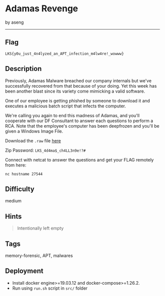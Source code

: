# Adamas Revenge

by aseng

---

## Flag

```
LKS{y0u_just_4n4lyzed_an_APT_infection_m4lw4re!_wowww}
```

## Description
Previously, Adamas Malware breached our company internals but we've successfully recovered from that because
of your doing. Yet this week has been another blast since its variety come mimicking a valid software.

One of our employee is getting phished by someone to download it and executes a malicious batch script that 
infects the computer.

We're calling you again to end this madness of Adamas, and you'll cooperate with our DF Consultant to answer
each questions to perform a RCA. Note that the employee's computer has been deepfrozen and you'll be given
a Windows Image File.

Download the `.raw` file [here](https://drive.google.com/drive/folders/18TCKxvpuqIcOjAnmPcSpKBKu6j7Dj7vU?usp=sharing)

Zip Password: `LKS_4d4ma$_ch4LL3n9e!?#`

Connect with netcat to answer the questions and get your FLAG remotely from here:

`nc hostname 27544`

## Difficulty
medium

## Hints
> Intentionally left empty

## Tags
memory-forensic, APT, malwares

## Deployment
- Install docker engine>=19.03.12 and docker-compose>=1.26.2.
- Run using `run.sh` script in `src/` folder